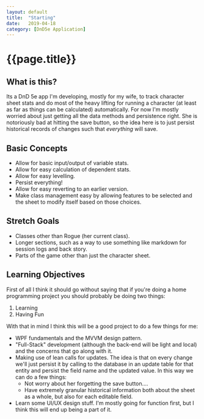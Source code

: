 ```yaml
---
layout: default
title:  "Starting"
date:   2019-04-18
category: [DnD5e Application]
---
```


# {{page.title}}

## What is this?

Its a DnD 5e app I'm developing, mostly for my wife, to track character sheet stats and do most of the heavy lifting for running a character (at least as far as things can be calculated) automatically. For now I'm mostly worried about just getting all the data methods and persistence right. She is notoriously bad at hitting the save button, so the idea here is to just persist historical records of changes such that *everything* will save.

## Basic Concepts

- Allow for basic input/output of variable stats.
- Allow for easy calculation of dependent stats.
- Allow for easy levelling.
- Persist everything!
- Allow for easy reverting to an earlier version.
- Make class management easy by allowing features to be selected and the sheet to modify itself based on those choices.

## Stretch Goals

- Classes other than Rogue (her current class).
- Longer sections, such as a way to use something like markdown for session logs and back story.
- Parts of the game other than just the character sheet.

## Learning Objectives

First of all I think it should go without saying that if you're doing a home programming project you should probably be doing two things:

1. Learning
2. Having Fun

With that in mind I think this will be a good project to do a few things for me:

- WPF fundamentals and the MVVM design pattern.
- "Full-Stack" development (although the back-end will be light and local) and the concerns that go along with it.
- Making use of lean calls for updates. The idea is that on every change we'll just persist it by calling to the database in an update table for that entity and persist the field name and the updated value. In this way we can do a few things:
  - Not worry about her forgetting the save button....
  - Have extremely granular historical information both about the sheet as a whole, but also for each editable field.
- Learn some UI/UX design stuff. I'm mostly going for function first, but I think this will end up being a part of it.